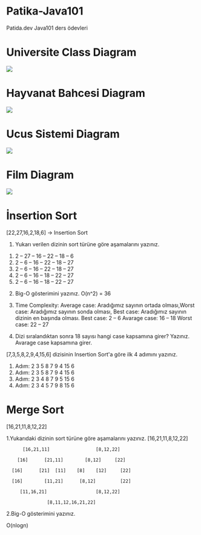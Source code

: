 # Patika-Java101
Patida.dev Java101 ders ödevleri


# Universite Class Diagram

![](https://i.hizliresim.com/iv6iasd.png)

# Hayvanat Bahcesi Diagram

![](https://i.hizliresim.com/i0e7743.png)

# Ucus Sistemi Diagram
![](https://i.hizliresim.com/jfytctf.png)

# Film Diagram
![](https://i.hizliresim.com/s1ry8rb.png)


# İnsertion Sort

[22,27,16,2,18,6] -> Insertion Sort
1.	Yukarı verilen dizinin sort türüne göre aşamalarını yazınız.
1)	2 – 27 – 16 – 22 – 18 – 6
2)	2 – 6 – 16 – 22 – 18 – 27 
3)	2 – 6 – 16 – 22 – 18 – 27 
4)	2 – 6 – 16 – 18 – 22 – 27 
5)	2 – 6 – 16 – 18 – 22 – 27 

2.	Big-O gösterimini yazınız. 
O(n^2) 
= 36 

3.	Time Complexity: Average case: Aradığımız sayının ortada olması,Worst case: Aradığımız sayının sonda olması, Best case: Aradığımız sayının dizinin en başında olması.
Best case: 2 – 6
Avarage case: 16 – 18
Worst case: 22 – 27 

4.	Dizi sıralandıktan sonra 18 sayısı hangi case kapsamına girer? Yazınız.
Avarage case kapsamına girer. 

[7,3,5,8,2,9,4,15,6] dizisinin Insertion Sort'a göre ilk 4 adımını yazınız.
1.	Adım: 2 3 5 8 7 9 4 15 6 
2.	Adım: 2 3 5 8 7 9 4 15 6
3.	Adım: 2 3 4 8 7 9 5 15 6
4.	Adım: 2 3 4 5 7 9 8 15 6


# Merge Sort

[16,21,11,8,12,22]

1.Yukarıdaki dizinin sort türüne göre aşamalarını yazınız. [16,21,11,8,12,22]

          [16,21,11]                 [8,12,22]
          
        [16]      [21,11]        [8,12]     [22]
        
      [16]      [21]  [11]    [8]    [12]     [22]
      
      [16]        [11,21]      [8,12]         [22]
      
         [11,16,21]                  [8,12,22]
         
                   [8,11,12,16,21,22]
2.Big-O gösterimini yazınız.

O(nlogn)













